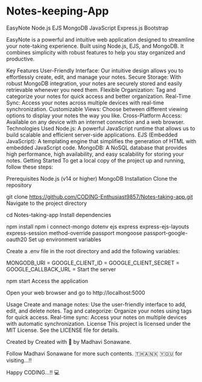 # Notes-keeping-App

EasyNote
Node.js EJS MongoDB JavaScript Express.js Bootstrap

EasyNote is a powerful and intuitive web application designed to streamline your note-taking experience. Built using Node.js, EJS, and MongoDB. It combines simplicity with robust features to help you stay organized and productive.

Key Features
User-Friendly Interface: Our intuitive design allows you to effortlessly create, edit, and manage your notes.
Secure Storage: With robust MongoDB integration, your notes are securely stored and easily retrievable whenever you need them.
Flexible Organization: Tag and categorize your notes for quick access and better organization.
Real-Time Sync: Access your notes across multiple devices with real-time synchronization.
Customizable Views: Choose between different viewing options to display your notes the way you like.
Cross-Platform Access: Available on any device with an internet connection and a web browser.
Technologies Used
Node.js: A powerful JavaScript runtime that allows us to build scalable and efficient server-side applications.
EJS (Embedded JavaScript): A templating engine that simplifies the generation of HTML with embedded JavaScript code.
MongoDB: A NoSQL database that provides high performance, high availability, and easy scalability for storing your notes.
Getting Started
To get a local copy of the project up and running, follow these steps:

Prerequisites
Node.js (v14 or higher)
MongoDB
Installation
Clone the repository

git clone https://github.com/CODING-Enthusiast9857/Notes-taking-app.git
Navigate to the project directory

cd Notes-taking-app
Install dependencies

npm install
npm i connect-mongo dotenv ejs express express-ejs-layouts express-session method-override passport mongoose passport-google-oauth20
Set up environment variables

Create a .env file in the root directory and add the following variables:

MONGODB_URI = 
GOOGLE_CLIENT_ID =
GOOGLE_CLIENT_SECRET =
GOOGLE_CALLBACK_URL =
Start the server

npm start
Access the application

Open your web browser and go to http://localhost:5000

Usage
Create and manage notes: Use the user-friendly interface to add, edit, and delete notes.
Tag and categorize: Organize your notes using tags for quick access.
Real-time sync: Access your notes on multiple devices with automatic synchronization.
License
This project is licensed under the MIT License. See the LICENSE file for details.

Created by
Created with 🤍 by Madhavi Sonawane.

Follow Madhavi Sonawane for more such contents.
🇹​​​​​🇭​​​​​🇦​​​​​🇳​​​​​🇰​​​​​ 🇾​​​​​🇴​​​​​🇺​​​​​ for visiting...!!

Happy CODING...!! 💻

